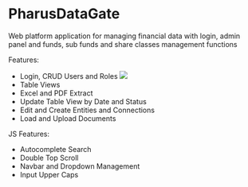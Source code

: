 
# PharusDataGate

Web platform application for managing financial data with login, admin panel and funds, sub funds and share classes management functions

Features: 
 - Login, CRUD Users and Roles
 ![](/Views/pharusLogin.png)
 - Table Views
 - Excel and PDF Extract
 - Update Table View by Date and Status 
 - Edit and Create Entities and Connections
 - Load and Upload Documents
 
 JS Features: 
  - Autocomplete Search
  - Double Top Scroll
  - Navbar and Dropdown Management
  - Input Upper Caps
